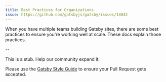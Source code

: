 ```yaml
---
title: Best Practices for Organizations
issue: https://github.com/gatsbyjs/gatsby/issues/14042
---
```


When you have multiple teams building Gatsby sites, there are some best practices to ensure you're working well at scale. These docs explain those practices.

<GuideList slug={props.slug} />

--

This is a stub. Help our community expand it.

Please use the [Gatsby Style Guide](/contributing/gatsby-style-guide/) to ensure your
Pull Request gets accepted.
